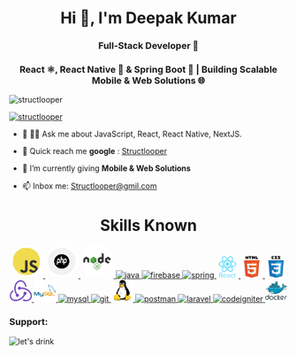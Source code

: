 <h1 align="center">Hi 👋, I'm Deepak Kumar</h1>
<h3 align="center">Full-Stack Developer 🚀 </h3>
    
<h3 align="center"> React ⚛️, React Native 📱 & Spring Boot 🌱 | Building Scalable Mobile & Web Solutions 🌐</h3>

<p align="left"> <img src="https://komarev.com/ghpvc/?username=structlooper&label=Profile%20views&color=0e75b6&style=flat" alt="structlooper" /> </p>

<p align="left"> <a href="https://twitter.com/structlooper" target="blank"><img src="https://img.shields.io/twitter/follow/structlooper?logo=twitter&style=for-the-badge" alt="structlooper" /></a> </p>

- 💬 👨‍💻 Ask me about JavaScript, React, React Native, NextJS.

- 📝 Quick reach me **google** : <a href="https://www.google.com/search?q=structlooper" target="blank">Structlooper</a>
- 🌱 I’m currently giving **Mobile & Web Solutions**

- 📫 Inbox me: [Structlooper@gmil.com](mailto:Structlooper@gmil.com)

<h1 align="center">Skills Known</h1>
<p align="center">
    <a href="https://developer.mozilla.org/en-US/docs/Web/JavaScript" target="_blank">
        <img src="https://raw.githubusercontent.com/structlooper/structlooper/main/includes/icons/javascript-original.svg" 
        alt="javascript" width="50" height="50" style="border-radius: 100px; background: #fff; padding: 5px"/> 
    </a>
    <a href="https://www.php.net" target="_blank">
        <img src="https://raw.githubusercontent.com/structlooper/structlooper/main/includes/icons/php.png" 
        alt="PHP" width="50" height="50" style="border-radius: 100px; background: #fff; padding: 5px"/> 
    </a>
    <a href="https://nodejs.org/en/" target="_blank">
        <img src="https://raw.githubusercontent.com/structlooper/structlooper/main/includes/icons/nodejs-original-wordmark.svg" 
        alt="Nodejs" width="50" height="50" style="border-radius: 100px; background: #fff; padding: 5px"/> 
    </a>
    <a href="https://www.java.com/en/" target="_blank"> 
<img src="https://w1.pngwing.com/pngs/425/99/png-transparent-java-logo-programming-language-selenium-computer-software-java-class-file-computer-programming-software-developer-software-framework.png" alt="java" width="40" height="40"/> 
</a>
    <a href="https://firebase.google.com/" target="_blank"> 
<img src="https://www.vectorlogo.zone/logos/firebase/firebase-icon.svg" alt="firebase" width="40" height="40"/> 
</a>
    <a href="https://spring.io/" target="_blank"> 
<img src="https://springframework.guru/wp-content/uploads/2015/02/spring-framework-project-logo.png" alt="spring" width="40" height="40"/> 
</a>
    <a href="https://reactjs.org/" target="_blank"> 
<img src="https://raw.githubusercontent.com/devicons/devicon/master/icons/react/react-original-wordmark.svg" alt="react" width="40" height="40"/> 
</a>
    <a href="https://www.w3.org/html/" target="_blank"> 
<img src="https://raw.githubusercontent.com/devicons/devicon/master/icons/html5/html5-original-wordmark.svg" alt="html5" width="40" height="40"/> 
</a>
    <a href="https://www.w3schools.com/css/" target="_blank"> 
<img src="https://raw.githubusercontent.com/devicons/devicon/master/icons/css3/css3-original-wordmark.svg" alt="css3" width="40" height="40"/> 
</a>
    <a href="https://redux.js.org" target="_blank"> 
<img src="https://raw.githubusercontent.com/devicons/devicon/master/icons/redux/redux-original.svg" alt="redux" width="40" height="40"/> 
</a>
    <a href="https://www.mysql.com/" target="_blank"> 
<img src="https://raw.githubusercontent.com/devicons/devicon/master/icons/mysql/mysql-original-wordmark.svg" alt="mysql" width="40" height="40"/> 
</a>
    <a href="https://www.postgresql.org/" target="_blank"> 
<img src="https://w7.pngwing.com/pngs/173/36/png-transparent-postgresql-logo-computer-software-database-open-source-s-text-head-snout.png" width="40" height="40" alt="mysql"/> 
</a>
    <a href="https://git-scm.com/" target="_blank"> 
<img src="https://www.vectorlogo.zone/logos/git-scm/git-scm-icon.svg" alt="git" width="40" height="40"/> </a>
    <a href="https://www.linux.org/" target="_blank"> 
<img src="https://raw.githubusercontent.com/devicons/devicon/master/icons/linux/linux-original.svg" alt="linux" width="40" height="40"/> 
</a>
    <a href="https://postman.com" target="_blank"> 
<img src="https://www.vectorlogo.zone/logos/getpostman/getpostman-icon.svg" alt="postman" width="40" height="40"/> 
</a>
    <a href="https://laravel.com/" target="_blank"> 
<img src="https://laravel.com/img/logotype.min.svg" alt="laravel" width="40" height="40"/> 
</a>
    <a href="https://codeigniter.com" target="_blank"> 
<img src="https://cdn.worldvectorlogo.com/logos/codeigniter.svg" alt="codeigniter" width="40" height="40"/> 
</a>
    <a href="https://www.docker.com/" target="_blank"> 
<img src="https://raw.githubusercontent.com/devicons/devicon/master/icons/docker/docker-original-wordmark.svg" alt="docker" width="40" height="40"/> 
</a>
</p>

<h3 align="left">Support:</h3>
<p><a href="https://www.buymeacoffee.com/structlooper"> <img align="left" src="https://cdn.buymeacoffee.com/buttons/v2/default-yellow.png" height="50" width="210" alt="let's drink" /></a></p>
